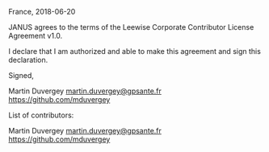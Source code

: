 France, 2018-06-20

JANUS agrees to the terms of the Leewise Corporate Contributor License
Agreement v1.0.

I declare that I am authorized and able to make this agreement and sign this
declaration.

Signed,

Martin Duvergey martin.duvergey@gpsante.fr https://github.com/mduvergey

List of contributors:

Martin Duvergey martin.duvergey@gpsante.fr https://github.com/mduvergey
